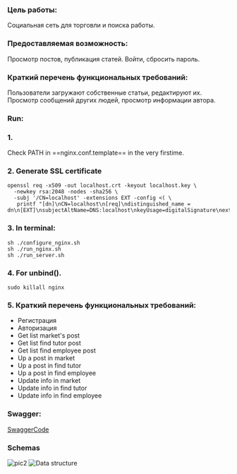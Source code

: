 ### Цель работы:  
Cоциальная сеть для торговли и поиска работы. 
### Предоставляемая возможность:
Просмотр постов, публикация статей. Войти, сбросить пароль. 
### Краткий перечень функциональных требований:  
Пользователи загружают собственные статьи, редактируют их. Просмотр сообщений других людей, просмотр информации автора. 
### Run:  
### 1.  
Check PATH in ==nginx.conf.template== in the very firstime.  
### 2. Generate SSL certificate  
    openssl req -x509 -out localhost.crt -keyout localhost.key \
      -newkey rsa:2048 -nodes -sha256 \
      -subj '/CN=localhost' -extensions EXT -config <( \
       printf "[dn]\nCN=localhost\n[req]\ndistinguished_name = dn\n[EXT]\nsubjectAltName=DNS:localhost\nkeyUsage=digitalSignature\nextendedKeyUsage=serverAuth")
### 3. In terminal:  
    sh ./configure_nginx.sh
    sh ./run_nginx.sh  
    sh ./run_server.sh  
### 4. For unbind().
    sudo killall nginx  
### 5. Краткий перечень функциональных требований:  
+ Регистрация  
+ Авторизация  
+ Get list market's post
+ Get list find tutor post
+ Get list find employee post
+ Up a post in market
+ Up a post in find tutor
+ Up a post in find employee
+ Update info in market
+ Update info in find tutor
+ Update info in find employee
### Swagger:  
[SwaggerCode](https://app.swaggerhub.com/apis/ttbauman/SocialNetwork/v1)
### Schemas
![](https://github.com/anewday1999/web_lab1/blob/main/pictures/271945594_445223547057446_3338745181557684151_n.png "pic2")
![](https://github.com/anewday1999/web_lab1/blob/main/pictures/271754414_442511257423432_4071665780707693716_n%20(1).png "Data structure")
